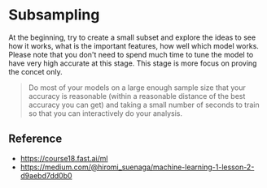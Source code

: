 # Subsampling
At the beginning, try to create a small subset and explore the ideas to see how it works, what is the important features, how well which model works. Please note that you don't need to spend much time to tune the model to have very high accurate at this stage. This stage is more focus on proving the concet only.

> Do most of your models on a large enough sample size that your accuracy is reasonable (within a reasonable distance of the best accuracy you can get) and taking a small number of seconds to train so that you can interactively do your analysis.

## Reference
- https://course18.fast.ai/ml
- https://medium.com/@hiromi_suenaga/machine-learning-1-lesson-2-d9aebd7dd0b0